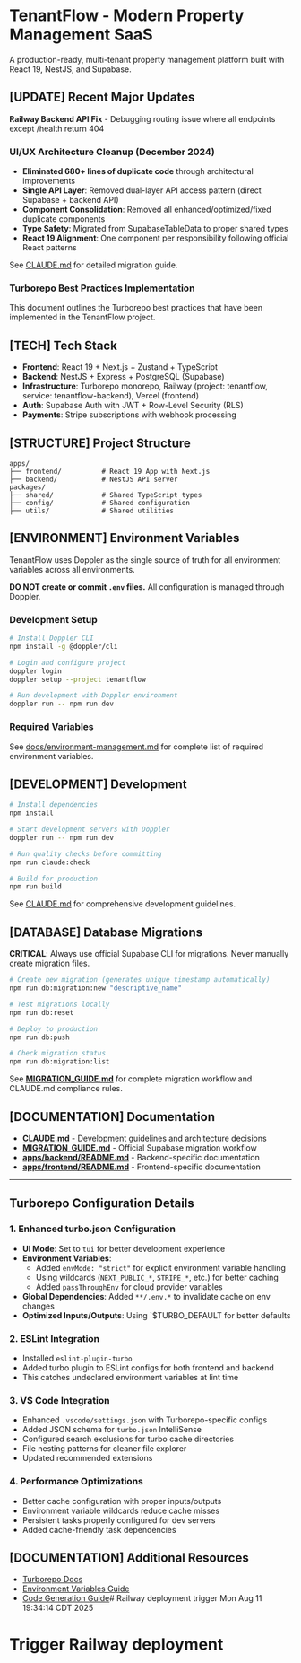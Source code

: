 # TenantFlow - Modern Property Management SaaS

A production-ready, multi-tenant property management platform built with React 19, NestJS, and Supabase.

## [UPDATE] Recent Major Updates

**Railway Backend API Fix** - Debugging routing issue where all endpoints except /health return 404

### UI/UX Architecture Cleanup (December 2024)

- **Eliminated 680+ lines of duplicate code** through architectural improvements
- **Single API Layer**: Removed dual-layer API access pattern (direct Supabase + backend API)
- **Component Consolidation**: Removed all enhanced/optimized/fixed duplicate components
- **Type Safety**: Migrated from SupabaseTableData to proper shared types
- **React 19 Alignment**: One component per responsibility following official React patterns

See [CLAUDE.md](./CLAUDE.md#uiux-architecture-cleanup-december-2024) for detailed migration guide.

### Turborepo Best Practices Implementation

This document outlines the Turborepo best practices that have been implemented in the TenantFlow project.

## [TECH] Tech Stack

- **Frontend**: React 19 + Next.js + Zustand + TypeScript
- **Backend**: NestJS + Express + PostgreSQL (Supabase)
- **Infrastructure**: Turborepo monorepo, Railway (project: tenantflow, service: tenantflow-backend), Vercel (frontend)
- **Auth**: Supabase Auth with JWT + Row-Level Security (RLS)
- **Payments**: Stripe subscriptions with webhook processing

## [STRUCTURE] Project Structure

```
apps/
├── frontend/          # React 19 App with Next.js
├── backend/           # NestJS API server
packages/
├── shared/            # Shared TypeScript types
├── config/            # Shared configuration
├── utils/             # Shared utilities
```

## [ENVIRONMENT] Environment Variables

TenantFlow uses Doppler as the single source of truth for all environment variables across all environments.

**DO NOT create or commit `.env` files.** All configuration is managed through Doppler.

### Development Setup

```bash
# Install Doppler CLI
npm install -g @doppler/cli

# Login and configure project
doppler login
doppler setup --project tenantflow

# Run development with Doppler environment
doppler run -- npm run dev
```

### Required Variables

See [docs/environment-management.md](./docs/environment-management.md) for complete list of required environment variables.

## [DEVELOPMENT] Development

```bash
# Install dependencies
npm install

# Start development servers with Doppler
doppler run -- npm run dev

# Run quality checks before committing
npm run claude:check

# Build for production
npm run build
```

See [CLAUDE.md](./CLAUDE.md) for comprehensive development guidelines.

## [DATABASE] Database Migrations

**CRITICAL**: Always use official Supabase CLI for migrations. Never manually create migration files.

```bash
# Create new migration (generates unique timestamp automatically)
npm run db:migration:new "descriptive_name"

# Test migrations locally
npm run db:reset

# Deploy to production
npm run db:push

# Check migration status
npm run db:migration:list
```

See **[MIGRATION_GUIDE.md](./MIGRATION_GUIDE.md)** for complete migration workflow and CLAUDE.md compliance rules.

## [DOCUMENTATION] Documentation

- **[CLAUDE.md](./CLAUDE.md)** - Development guidelines and architecture decisions
- **[MIGRATION_GUIDE.md](./MIGRATION_GUIDE.md)** - Official Supabase migration workflow
- **[apps/backend/README.md](./apps/backend/README.md)** - Backend-specific documentation
- **[apps/frontend/README.md](./apps/frontend/README.md)** - Frontend-specific documentation

---

## Turborepo Configuration Details

### 1. Enhanced turbo.json Configuration

- **UI Mode**: Set to `tui` for better development experience
- **Environment Variables**:
    - Added `envMode: "strict"` for explicit environment variable handling
    - Using wildcards (`NEXT_PUBLIC_*`, `STRIPE_*`, etc.) for better caching
    - Added `passThroughEnv` for cloud provider variables
- **Global Dependencies**: Added `**/.env.*` to invalidate cache on env changes
- **Optimized Inputs/Outputs**: Using `$TURBO_DEFAULT for better defaults

### 2. ESLint Integration

- Installed `eslint-plugin-turbo`
- Added turbo plugin to ESLint configs for both frontend and backend
- This catches undeclared environment variables at lint time

### 3. VS Code Integration

- Enhanced `.vscode/settings.json` with Turborepo-specific configs
- Added JSON schema for `turbo.json` IntelliSense
- Configured search exclusions for turbo cache directories
- File nesting patterns for cleaner file explorer
- Updated recommended extensions

### 4. Performance Optimizations

- Better cache configuration with proper inputs/outputs
- Environment variable wildcards reduce cache misses
- Persistent tasks properly configured for dev servers
- Added cache-friendly task dependencies

## [DOCUMENTATION] Additional Resources

- [Turborepo Docs](https://turbo.build/repo/docs)
- [Environment Variables Guide](https://turbo.build/repo/docs/crafting-your-repository/using-environment-variables)
- [Code Generation Guide](https://turbo.build/repo/docs/guides/generating-code)# Railway deployment trigger Mon Aug 11 19:34:14 CDT 2025

# Trigger Railway deployment
